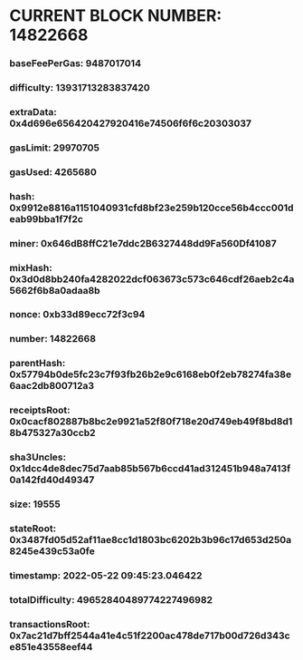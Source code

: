 # CURRENT BLOCK NUMBER: 14822668

### baseFeePerGas: 9487017014
### difficulty: 13931713283837420
### extraData: 0x4d696e656420427920416e74506f6f6c20303037
### gasLimit: 29970705
### gasUsed: 4265680
### hash: 0x9912e8816a1151040931cfd8bf23e259b120cce56b4ccc001deab99bba1f7f2c
### miner: 0x646dB8ffC21e7ddc2B6327448dd9Fa560Df41087
### mixHash: 0x3d0d8bb240fa4282022dcf063673c573c646cdf26aeb2c4a5662f6b8a0adaa8b
### nonce: 0xb33d89ecc72f3c94
### number: 14822668
### parentHash: 0x57794b0de5fc23c7f93fb26b2e9c6168eb0f2eb78274fa38e6aac2db800712a3
### receiptsRoot: 0x0cacf802887b8bc2e9921a52f80f718e20d749eb49f8bd8d18b475327a30ccb2
### sha3Uncles: 0x1dcc4de8dec75d7aab85b567b6ccd41ad312451b948a7413f0a142fd40d49347
### size: 19555
### stateRoot: 0x3487fd05d52af11ae8cc1d1803bc6202b3b96c17d653d250a8245e439c53a0fe
### timestamp: 2022-05-22 09:45:23.046422
### totalDifficulty: 49652840489774227496982
### transactionsRoot: 0x7ac21d7bff2544a41e4c51f2200ac478de717b00d726d343ce851e43558eef44
